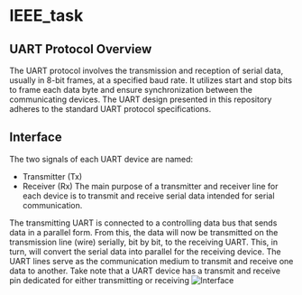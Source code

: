 # IEEE_task
## UART Protocol Overview
The UART protocol involves the transmission and reception of serial data, usually in 8-bit frames, at a specified baud rate. It utilizes start and stop bits to frame each data byte and ensure synchronization between the communicating devices. The UART design presented in this repository adheres to the standard UART protocol specifications.

## Interface
The two signals of each UART device are named:

- Transmitter (Tx)
- Receiver (Rx)
The main purpose of a transmitter and receiver line
for each device is to transmit and receive serial data
intended for serial communication.


The transmitting UART is connected to a controlling data bus that sends data in a parallel form. From this, the data will now be transmitted on the transmission line (wire) serially, bit by bit, to the receiving UART. This, in turn, will convert the serial data into parallel for the receiving device.
The UART lines serve as the communication medium to transmit and receive one data to another. Take note that a UART device has a transmit and receive pin dedicated for either transmitting or receiving
![Interface](https://i.ibb.co/mJq2kGp/Screenshot-2023-09-17-204651.png)
